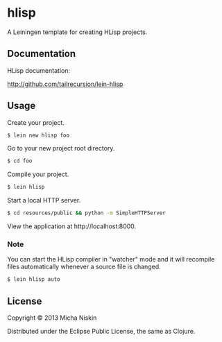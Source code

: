 # hlisp

A Leiningen template for creating HLisp projects.

## Documentation

HLisp documentation:

http://github.com/tailrecursion/lein-hlisp

## Usage

Create your project.

```bash
$ lein new hlisp foo
```

Go to your new project root directory.

```bash
$ cd foo
```

Compile your project.

```bash
$ lein hlisp
```

Start a local HTTP server.

```bash
$ cd resources/public && python -m SimpleHTTPServer
```

View the application at http://localhost:8000.

### Note

You can start the HLisp compiler in "watcher" mode and it will recompile files
automatically whenever a source file is changed.

```bash
$ lein hlisp auto
```

## License

Copyright © 2013 Micha Niskin

Distributed under the Eclipse Public License, the same as Clojure.

